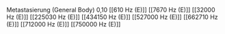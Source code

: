 Metastasierung (General Body) 0,10
[[610 Hz (E)]]
[[7670 Hz (E)]]
[[32000 Hz (E)]]
[[225030 Hz (E)]]
[[434150 Hz (E)]]
[[527000 Hz (E)]]
[[662710 Hz (E)]]
[[712000 Hz (E)]]
[[750000 Hz (E)]]